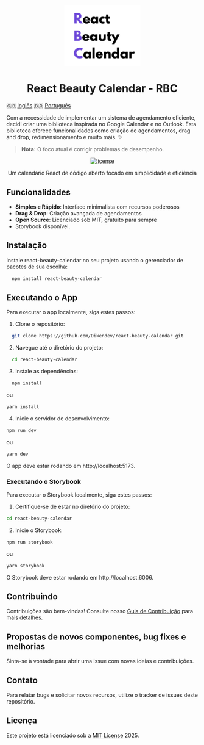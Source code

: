 <p align="center">
  <a href="/">
    <img src="public/logo.png" alt="RBC logo" width="200" />
  </a>
</p>

<h1 align="center">React Beauty Calendar - RBC </h1> 

<div>

🇬🇧 [Inglês](README.md)
🇧🇷 [Português](README-PT.md)

</div>

Com a necessidade de implementar um sistema de agendamento eficiente, decidi criar uma biblioteca inspirada no Google Calendar e no Outlook. Esta biblioteca oferece funcionalidades como criação de agendamentos, drag and drop, redimensionamento e muito mais. ✨

> **Nota:** O foco atual é corrigir problemas de desempenho.

<div align="center">

[![license](https://img.shields.io/badge/license-MIT-blue.svg)](LICENSE)

</div>

<p align="center">Um calendário React de código aberto focado em simplicidade e eficiência</p>

## Funcionalidades

- **Simples e Rápido**: Interface minimalista com recursos poderosos
- **Drag & Drop**: Criação avançada de agendamentos
- **Open Source**: Licenciado sob MIT, gratuito para sempre
- Storybook disponível.

## Instalação

Instale react-beauty-calendar no seu projeto usando o gerenciador de pacotes de sua escolha:

```sh
  npm install react-beauty-calendar
```

## Executando o App

Para executar o app localmente, siga estes passos:

1. Clone o repositório:

```sh
  git clone https://github.com/Dikendev/react-beauty-calendar.git
```

2. Navegue até o diretório do projeto:

```sh
  cd react-beauty-calendar
```

3. Instale as dependências:

```sh
  npm install
```
ou

```sh
yarn install
```
4. Inicie o servidor de desenvolvimento:

```sh
npm run dev
```
ou

```sh
yarn dev
```

O app deve estar rodando em http://localhost:5173.

### Executando o Storybook

Para executar o Storybook localmente, siga estes passos:

1. Certifique-se de estar no diretório do projeto:

```sh
cd react-beauty-calendar
```

2. Inicie o Storybook:

```sh
npm run storybook
```
ou

```sh
yarn storybook
```
O Storybook deve estar rodando em http://localhost:6006.

## Contribuindo

Contribuições são bem-vindas! Consulte nosso [Guia de Contribuição](CONTRIBUTING.md) para mais detalhes.

## Propostas de novos componentes, bug fixes e melhorias

Sinta-se à vontade para abrir uma issue com novas ideias e contribuições.

## Contato
  
Para relatar bugs e solicitar novos recursos, utilize o tracker de issues deste repositório.

## Licença

Este projeto está licenciado sob a [MIT License](LICENSE) 2025.

